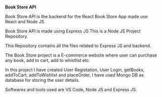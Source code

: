 **Book Store API**

Book Store API is the backend for the React Book Store App made use React and Node JS.

Book Store API is made using Express JS This is a Node JS Project Repository.

This Repository contains all the files related to Express JS and backend.

The Book Store project is a E-commerce website where user can purchase any book, add to cart, add to whistlist etc.

In this project I have created User Registation, User Login, getBooks, addToCart, addToWishlist and placeOrder, I have used Mongo DB as database for storing the user details.

Softwares and tools used are VS Code, Node JS and Express JS.
